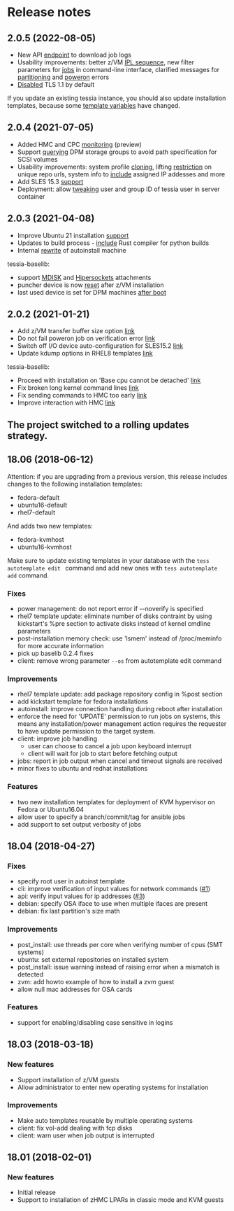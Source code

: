 <!--
Copyright 2018 IBM Corp.

Licensed under the Apache License, Version 2.0 (the "License");
you may not use this file except in compliance with the License.
You may obtain a copy of the License at

   http://www.apache.org/licenses/LICENSE-2.0

Unless required by applicable law or agreed to in writing, software
distributed under the License is distributed on an "AS IS" BASIS,
WITHOUT WARRANTIES OR CONDITIONS OF ANY KIND, either express or implied.
See the License for the specific language governing permissions and
limitations under the License.
-->
# Release notes

## 2.0.5 (2022-08-05)

- New API [endpoint](https://gitlab.com/tessia-project/tessia/-/merge_requests/354) to download job logs
- Usability improvements: better z/VM [IPL sequence](https://gitlab.com/tessia-project/tessia-baselib/-/merge_requests/70),
  new filter parameters for [jobs](https://gitlab.com/tessia-project/tessia/-/merge_requests/323) in command-line interface,
  clarified messages for [partitioning](https://gitlab.com/tessia-project/tessia/-/merge_requests/357) and [poweron](https://gitlab.com/tessia-project/tessia/-/merge_requests/356) errors
- [Disabled](https://gitlab.com/tessia-project/tessia/-/merge_requests/359) TLS 1.1 by default

If you update an existing tessia instance, you should also update installation templates, because some [template variables](users/autoinstall_machine.md#autotemplate-variables) have changed.

## 2.0.4 (2021-07-05)

- Added HMC and CPC [monitoring](https://gitlab.com/tessia-project/tessia/-/commit/957eec644b3a5e06277f2167f9f2be66221195f6) (preview)
- Support [querying](https://gitlab.com/tessia-project/tessia-baselib/-/commit/8f99699d1462efa4890b3173c955224796a934c8) DPM storage groups to avoid path specification for SCSI volumes
- Usability improvements: system profile [cloning](https://gitlab.com/tessia-project/tessia/-/commit/ace9035f7de2984403f4536a1ba7f31100e588de), lifting [restriction](https://gitlab.com/tessia-project/tessia/-/commit/5c3909ae0027b30ed721ec43c01e5a11a80ae296) on unique repo urls, system info to [include](https://gitlab.com/tessia-project/tessia/-/commit/f66ba9f3a07abaa7cbe6af741e3543fe21b8f7b6) assigned IP addesses and more
- Add SLES 15.3 [support](https://gitlab.com/tessia-project/tessia/-/commit/73990841c41f56f56a94aac05973af8d7497487f)
- Deployment: allow [tweaking](https://gitlab.com/tessia-project/tessia/-/commit/6ae67e6d745e9031876216c0ec55bceede436216) user and group ID of tessia user in server container

## 2.0.3 (2021-04-08)

- Improve Ubuntu 21 installation [support](https://gitlab.com/tessia-project/tessia/-/commit/559bc86bfc6a75f93bc339a7ce43aefd6a6dddbf)
- Updates to build process - [include](https://gitlab.com/tessia-project/tessia/-/commit/136829415f06e89d9b02618cee6cafc27eb4f7ce) Rust compiler for python builds
- Internal [rewrite](https://gitlab.com/tessia-project/tessia/-/commit/369f4e588fb74b80620e0f1e0429649c89ccf3b6) of autoinstall machine

tessia-baselib:
- support [MDISK](https://gitlab.com/tessia-project/tessia-baselib/-/commit/346cb9e97012aca4fcbe3c5f14c273bfc1291532) and [Hipersockets](https://gitlab.com/tessia-project/tessia-baselib/-/commit/885579d74103f5937e39d35ba86fb7df6842cab7) attachments
- puncher device is now [reset](https://gitlab.com/tessia-project/tessia-baselib/-/commit/d30bbf93e35e4836b983602a1c6cff4fc84d2b29) after z/VM installation
- last used device is set for DPM machines [after boot](https://gitlab.com/tessia-project/tessia-baselib/-/commit/055642a10d0ea7e91709e71fea76f6e4e67805c0)

## 2.0.2 (2021-01-21)

- Add z/VM transfer buffer size option [link](https://gitlab.com/tessia-project/tessia/-/commit/64be44fdfd81241226c80831d6dc6cdf0e2b0f40)
- Do not fail poweron job on verification error [link](https://gitlab.com/tessia-project/tessia/-/commit/067216fc6667b1288da6c36855f1ff131f6b27a4)
- Switch off I/O device auto-configuration for SLES15.2 [link](https://gitlab.com/tessia-project/tessia/-/commit/cbae4a640f883d30c07812d2a0b460c5bab7bba7)
- Update kdump options in RHEL8 templates [link](https://gitlab.com/tessia-project/tessia/-/commit/75e4fd3b574896d05068a76e8e9786bf4e17a0ce)

tessia-baselib:
- Proceed with installation on 'Base cpu cannot be detached' [link](https://gitlab.com/tessia-project/tessia-baselib/-/commit/dc9fe84e35170a1fa1ffce7ab73a66807d68cf56)
- Fix broken long kernel command lines [link](https://gitlab.com/tessia-project/tessia-baselib/-/commit/2e74c823b0c8a41b909af89d60c59ed3834b4983)
- Fix sending commands to HMC too early [link](https://gitlab.com/tessia-project/tessia-baselib/-/commit/a7e8967080999f18f841312d8bd854d3bf2aa9a0)
- Improve interaction with HMC [link](https://gitlab.com/tessia-project/tessia-baselib/-/commit/7f7d238233a896af16258be3e167f42904dbdc1d)

## The project switched to a rolling updates strategy.

## 18.06 (2018-06-12)

Attention: if you are upgrading from a previous version, this release includes changes to the following installation templates:

- fedora-default
- ubuntu16-default
- rhel7-default

And adds two new templates:

- fedora-kvmhost
- ubuntu16-kvmhost

Make sure to update existing templates in your database with the `tess autotemplate edit ` command and add new ones with `tess autotemplate add` command.

### Fixes

- power management: do not report error if --noverify is specified
- rhel7 template update: eliminate number of disks contraint by using kickstart's %pre section to activate disks instead of kernel cmdline parameters
- post-installation memory check: use 'lsmem' instead of /proc/meminfo for more accurate information
- pick up baselib 0.2.4 fixes
- client: remove wrong parameter `--os` from autotemplate edit command

### Improvements

- rhel7 template update: add package repository config in %post section
- add kickstart template for fedora installations
- autoinstall: improve connection handling during reboot after installation
- enforce the need for 'UPDATE' permission to run jobs on systems, this means any installation/power management action requires the requester to have update permission to the target system.
- client: improve job handling
    - user can choose to cancel a job upon keyboard interrupt
    - client will wait for job to start before fetching output
- jobs: report in job output when cancel and timeout signals are received
- minor fixes to ubuntu and redhat installations

### Features

- two new installation templates for deployment of KVM hypervisor on Fedora or Ubuntu16.04
- allow user to specify a branch/commit/tag for ansible jobs
- add support to set output verbosity of jobs

## 18.04 (2018-04-27)

### Fixes

- specify root user in autoinst template
- cli: improve verification of input values for network commands ([#1](https://gitlab.com/tessia-project/tessia/issues/1))
- api: verify input values for ip addresses ([#3](https://gitlab.com/tessia-project/tessia/issues/3))
- debian: specify OSA iface to use when multiple ifaces are present
- debian: fix last partition's size math

### Improvements

- post_install: use threads per core when verifying number of cpus (SMT systems)
- ubuntu: set external repositories on installed system
- post_install: issue warning instead of raising error when a mismatch is detected
- zvm: add howto example of how to install a zvm guest
- allow null mac addresses for OSA cards

### Features

- support for enabling/disabling case sensitive in logins

## 18.03 (2018-03-18)

### New features

- Support installation of z/VM guests
- Allow administrator to enter new operating systems for installation

### Improvements

- Make auto templates reusable by multiple operating systems
- client: fix vol-add dealing with fcp disks
- client: warn user when job output is interrupted

## 18.01 (2018-02-01)

### New features

- Initial release
- Support to installation of zHMC LPARs in classic mode and KVM guests
